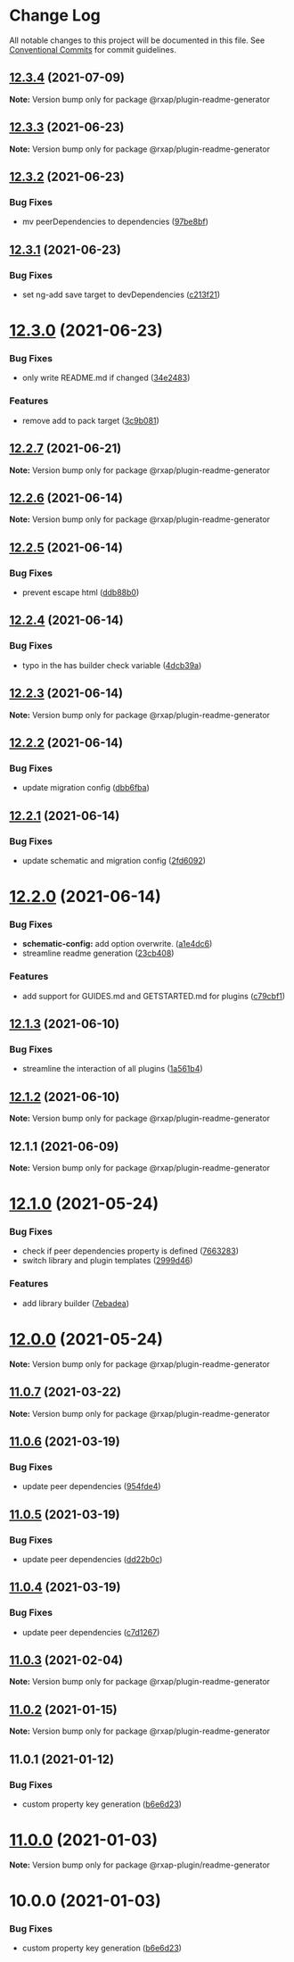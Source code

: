 # Change Log

All notable changes to this project will be documented in this file.
See [Conventional Commits](https://conventionalcommits.org) for commit guidelines.

## [12.3.4](https://gitlab.com/rxap/schematics/compare/@rxap/plugin-readme-generator@12.3.3...@rxap/plugin-readme-generator@12.3.4) (2021-07-09)

**Note:** Version bump only for package @rxap/plugin-readme-generator





## [12.3.3](https://gitlab.com/rxap/schematics/compare/@rxap/plugin-readme-generator@12.3.2...@rxap/plugin-readme-generator@12.3.3) (2021-06-23)

**Note:** Version bump only for package @rxap/plugin-readme-generator





## [12.3.2](https://gitlab.com/rxap/schematics/compare/@rxap/plugin-readme-generator@12.3.1...@rxap/plugin-readme-generator@12.3.2) (2021-06-23)


### Bug Fixes

* mv peerDependencies to dependencies ([97be8bf](https://gitlab.com/rxap/schematics/commit/97be8bf8395ede8e5a50804b9ad7f72fde12bc81))





## [12.3.1](https://gitlab.com/rxap/schematics/compare/@rxap/plugin-readme-generator@12.3.0...@rxap/plugin-readme-generator@12.3.1) (2021-06-23)


### Bug Fixes

* set ng-add save target to devDependencies ([c213f21](https://gitlab.com/rxap/schematics/commit/c213f21067e8bb280a48ae726840bfe0f5c4ff11))





# [12.3.0](https://gitlab.com/rxap/schematics/compare/@rxap/plugin-readme-generator@12.2.7...@rxap/plugin-readme-generator@12.3.0) (2021-06-23)


### Bug Fixes

* only write README.md if changed ([34e2483](https://gitlab.com/rxap/schematics/commit/34e2483b9e3601309101589d6f099c50977ecbf1))


### Features

* remove add to pack target ([3c9b081](https://gitlab.com/rxap/schematics/commit/3c9b081520a30f98d19d9b35f913a2ac71ca4371))





## [12.2.7](https://gitlab.com/rxap/packages/compare/@rxap/plugin-readme-generator@12.2.6...@rxap/plugin-readme-generator@12.2.7) (2021-06-21)

**Note:** Version bump only for package @rxap/plugin-readme-generator





## [12.2.6](https://gitlab.com/rxap/packages/compare/@rxap/plugin-readme-generator@12.2.5...@rxap/plugin-readme-generator@12.2.6) (2021-06-14)

**Note:** Version bump only for package @rxap/plugin-readme-generator





## [12.2.5](https://gitlab.com/rxap/packages/compare/@rxap/plugin-readme-generator@12.2.4...@rxap/plugin-readme-generator@12.2.5) (2021-06-14)


### Bug Fixes

* prevent escape html ([ddb88b0](https://gitlab.com/rxap/packages/commit/ddb88b016649badeda24d319e767a575bd4af9b3))





## [12.2.4](https://gitlab.com/rxap/packages/compare/@rxap/plugin-readme-generator@12.2.3...@rxap/plugin-readme-generator@12.2.4) (2021-06-14)


### Bug Fixes

* typo in the has builder check variable ([4dcb39a](https://gitlab.com/rxap/packages/commit/4dcb39a0ca62f3bc9996d43e3597f129058018b5))





## [12.2.3](https://gitlab.com/rxap/packages/compare/@rxap/plugin-readme-generator@12.2.2...@rxap/plugin-readme-generator@12.2.3) (2021-06-14)

**Note:** Version bump only for package @rxap/plugin-readme-generator





## [12.2.2](https://gitlab.com/rxap/packages/compare/@rxap/plugin-readme-generator@12.2.1...@rxap/plugin-readme-generator@12.2.2) (2021-06-14)


### Bug Fixes

* update migration config ([dbb6fba](https://gitlab.com/rxap/packages/commit/dbb6fba91471da3a671f99a03a28f57789bd0c68))





## [12.2.1](https://gitlab.com/rxap/packages/compare/@rxap/plugin-readme-generator@12.2.0...@rxap/plugin-readme-generator@12.2.1) (2021-06-14)


### Bug Fixes

* update schematic and migration config ([2fd6092](https://gitlab.com/rxap/packages/commit/2fd6092a56081ee10428f077bd5bfd91aa31e5e4))





# [12.2.0](https://gitlab.com/rxap/packages/compare/@rxap/plugin-readme-generator@12.1.3...@rxap/plugin-readme-generator@12.2.0) (2021-06-14)


### Bug Fixes

* **schematic-config:** add option overwrite. ([a1e4dc6](https://gitlab.com/rxap/packages/commit/a1e4dc61a0681b4019f3fa6eae776c24d0d19461))
* streamline readme generation ([23cb408](https://gitlab.com/rxap/packages/commit/23cb408c7f88cfe0f609244d02873f3b098327fa))


### Features

* add support for GUIDES.md and GETSTARTED.md for plugins ([c79cbf1](https://gitlab.com/rxap/packages/commit/c79cbf18cf1d72a826d182da04f5d02720cc578a))





## [12.1.3](https://gitlab.com/rxap/packages/compare/@rxap/plugin-readme-generator@12.1.2...@rxap/plugin-readme-generator@12.1.3) (2021-06-10)


### Bug Fixes

* streamline the interaction of all plugins ([1a561b4](https://gitlab.com/rxap/packages/commit/1a561b4509478d840be687a6c78d1cc1fba68deb))





## [12.1.2](https://gitlab.com/rxap/packages/compare/@rxap/plugin-readme-generator@12.1.1...@rxap/plugin-readme-generator@12.1.2) (2021-06-10)

**Note:** Version bump only for package @rxap/plugin-readme-generator





## 12.1.1 (2021-06-09)

**Note:** Version bump only for package @rxap/plugin-readme-generator





# [12.1.0](https://gitlab.com/rxap/packages/compare/@rxap/plugin-readme-generator@12.0.0...@rxap/plugin-readme-generator@12.1.0) (2021-05-24)


### Bug Fixes

* check if peer dependencies property is defined ([7663283](https://gitlab.com/rxap/packages/commit/7663283613f18a0fbe242b23f550cc924414c011))
* switch library and plugin templates ([2999d46](https://gitlab.com/rxap/packages/commit/2999d46370e46749389c7c48974cf861344949fd))


### Features

* add library builder ([7ebadea](https://gitlab.com/rxap/packages/commit/7ebadea0dce1d8d8c30208b7645d63d36ac871bc))





# [12.0.0](https://gitlab.com/rxap/packages/compare/@rxap/plugin-readme-generator@11.0.7...@rxap/plugin-readme-generator@12.0.0) (2021-05-24)

**Note:** Version bump only for package @rxap/plugin-readme-generator





## [11.0.7](https://gitlab.com/rxap/packages/compare/@rxap/plugin-readme-generator@11.0.6...@rxap/plugin-readme-generator@11.0.7) (2021-03-22)

**Note:** Version bump only for package @rxap/plugin-readme-generator





## [11.0.6](https://gitlab.com/rxap/packages/compare/@rxap/plugin-readme-generator@11.0.5...@rxap/plugin-readme-generator@11.0.6) (2021-03-19)


### Bug Fixes

* update peer dependencies ([954fde4](https://gitlab.com/rxap/packages/commit/954fde47836ff0c1f25a77c33ff871ddc7685b6c))





## [11.0.5](https://gitlab.com/rxap/packages/compare/@rxap/plugin-readme-generator@11.0.4...@rxap/plugin-readme-generator@11.0.5) (2021-03-19)


### Bug Fixes

* update peer dependencies ([dd22b0c](https://gitlab.com/rxap/packages/commit/dd22b0ce053bc266c7aea659a2faf3be39f424e7))





## [11.0.4](https://gitlab.com/rxap/packages/compare/@rxap/plugin-readme-generator@11.0.3...@rxap/plugin-readme-generator@11.0.4) (2021-03-19)


### Bug Fixes

* update peer dependencies ([c7d1267](https://gitlab.com/rxap/packages/commit/c7d12671f3efc198985cddee92caa2558e74b023))





## [11.0.3](https://gitlab.com/rxap/packages/compare/@rxap/plugin-readme-generator@11.0.2...@rxap/plugin-readme-generator@11.0.3) (2021-02-04)

**Note:** Version bump only for package @rxap/plugin-readme-generator





## [11.0.2](https://gitlab.com/rxap/packages/compare/@rxap/plugin-readme-generator@11.0.1...@rxap/plugin-readme-generator@11.0.2) (2021-01-15)

**Note:** Version bump only for package @rxap/plugin-readme-generator





## 11.0.1 (2021-01-12)


### Bug Fixes

* custom property key generation ([b6e6d23](https://gitlab.com/rxap/packages/commit/b6e6d23215f0b35e0de2d35003b186a3d435b8e4))





# [11.0.0](https://gitlab.com/rxap/packages/compare/@rxap-plugin/readme-generator@10.0.0...@rxap-plugin/readme-generator@11.0.0) (2021-01-03)

**Note:** Version bump only for package @rxap-plugin/readme-generator





# 10.0.0 (2021-01-03)


### Bug Fixes

* custom property key generation ([b6e6d23](https://gitlab.com/rxap/packages/commit/b6e6d23215f0b35e0de2d35003b186a3d435b8e4))
